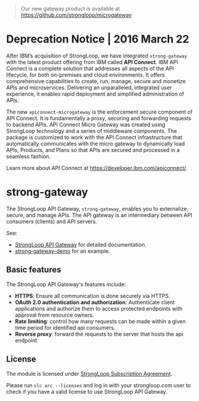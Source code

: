 > Our new gateway product is available at https://github.com/strongloop/microgateway

# Deprecation Notice | 2016 March 22

After IBM’s acquisition of StrongLoop, we have integrated `strong-gateway` with
the latest product offering from IBM called **API Connect**. IBM API Connect is
a complete solution that addresses all aspects of the API lifecycle, for both
on-premises and cloud environments. It offers comprehensive capabilities to
create, run, manage, secure and monetize APIs and microservices. Delivering an
unparalleled, integrated user experience, it enables rapid deployment and
simplified administration of APIs.

The new `apiconnect-microgateway` is the enforcement secure component of API
Connect. It is fundamentally a proxy, securing and forwarding requests to
backend APIs. API Connect Micro Gateway was created using StrongLoop technology
and a series of middleware components. The package is customized to work with
the API Connect infrastructure that automatically communicates with the micro
gateway to dynamically load APIs, Products, and Plans so that APIs are secured
and processed in a seamless fashion.

Learn more about API Connect at https://developer.ibm.com/apiconnect/.

# strong-gateway

The StrongLoop API Gateway, `strong-gateway`, enables you to  externalize,
secure, and manage APIs.  The API gateway is an intermediary between API consumers (clients) and API servers.

See:
- [StrongLoop API Gateway](http://docs.strongloop.com/display/LGW) for detailed documentation.
- [strong-gateway-demo](https://github.com/strongloop/strong-gateway-demo) for an example.

## Basic features

The StrongLoop API Gateway's features include:

- **HTTPS**: Ensure all communication is done securely via HTTPS.
- **OAuth 2.0 authentication and authorization**: Authenticate client
applications and authorize them to access protected endpoints with approval from
resource owners.
- **Rate limiting**: control how many requests can be made within a given time
period for identified api consumers.
- **Reverse proxy**: forward the requests to the server that hosts the api endpoint

## License

The module is licensed under [StrongLoop Subscription Agreement](https://strongloop.com/license/).

Please run `slc arc --licenses` and log in with your strongloop.com user to
check if you have a valid license to use StrongLoop API Gateway.

